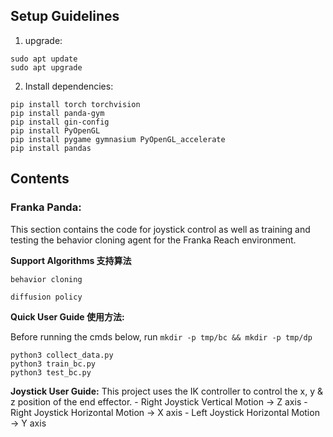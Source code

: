 ## **Setup Guidelines**
1. upgrade:
```
sudo apt update
sudo apt upgrade
```
2. Install dependencies:
```
pip install torch torchvision
pip install panda-gym 
pip install gin-config
pip install PyOpenGL 
pip install pygame gymnasium PyOpenGL_accelerate
pip install pandas 
```

## **Contents**
### Franka Panda:
This section contains the code for joystick control as well as training and testing the behavior cloning agent for the Franka Reach environment.

**Support Algorithms 支持算法**

```behavior cloning``` 

```diffusion policy```

**Quick User Guide 使用方法:**


Before running the cmds below, run
 ```mkdir -p tmp/bc && mkdir -p tmp/dp```
```
python3 collect_data.py
python3 train_bc.py
python3 test_bc.py
```
**Joystick User Guide:**
This project uses the IK controller to control the x, y & z position of the end effector. 
    - Right Joystick Vertical Motion -> Z axis
    - Right Joystick Horizontal Motion -> X axis
    - Left Joystick Horizontal Motion -> Y axis
    

